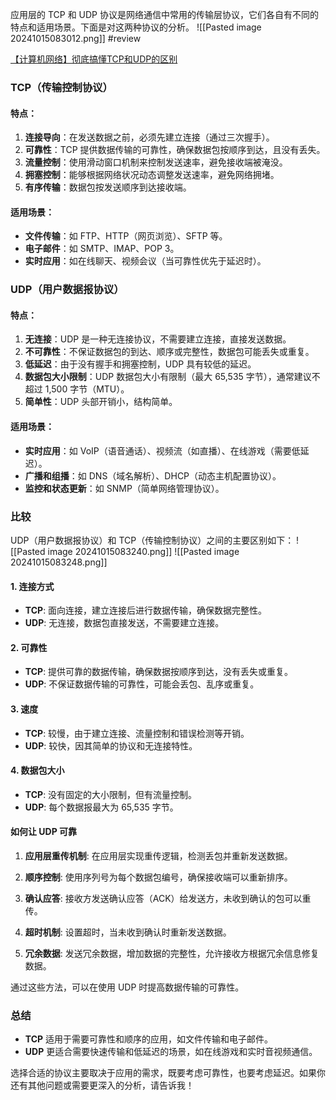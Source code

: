 应用层的 TCP 和 UDP 协议是网络通信中常用的传输层协议，它们各自有不同的特点和适用场景。下面是对这两种协议的分析。
![[Pasted image 20241015083012.png]]
#review

[【计算机网络】彻底搞懂TCP和UDP的区别](https://blog.csdn.net/g310773517/article/details/140914218)
### TCP（传输控制协议）

#### 特点：
1. **连接导向**：在发送数据之前，必须先建立连接（通过三次握手）。
2. **可靠性**：TCP 提供数据传输的可靠性，确保数据包按顺序到达，且没有丢失。
3. **流量控制**：使用滑动窗口机制来控制发送速率，避免接收端被淹没。
4. **拥塞控制**：能够根据网络状况动态调整发送速率，避免网络拥堵。
5. **有序传输**：数据包按发送顺序到达接收端。

#### 适用场景：
- **文件传输**：如 FTP、HTTP（网页浏览）、SFTP 等。
- **电子邮件**：如 SMTP、IMAP、POP 3。
- **实时应用**：如在线聊天、视频会议（当可靠性优先于延迟时）。

### UDP（用户数据报协议）

#### 特点：
1. **无连接**：UDP 是一种无连接协议，不需要建立连接，直接发送数据。
2. **不可靠性**：不保证数据包的到达、顺序或完整性，数据包可能丢失或重复。
3. **低延迟**：由于没有握手和拥塞控制，UDP 具有较低的延迟。
4. **数据包大小限制**：UDP 数据包大小有限制（最大 65,535 字节），通常建议不超过 1,500 字节（MTU）。
5. **简单性**：UDP 头部开销小，结构简单。

#### 适用场景：
- **实时应用**：如 VoIP（语音通话）、视频流（如直播）、在线游戏（需要低延迟）。
- **广播和组播**：如 DNS（域名解析）、DHCP（动态主机配置协议）。
- **监控和状态更新**：如 SNMP（简单网络管理协议）。



### 比较
UDP（用户数据报协议）和 TCP（传输控制协议）之间的主要区别如下：
![[Pasted image 20241015083240.png]]
![[Pasted image 20241015083248.png]]

#### 1. 连接方式
- **TCP**: 面向连接，建立连接后进行数据传输，确保数据完整性。
- **UDP**: 无连接，数据包直接发送，不需要建立连接。

#### 2. 可靠性
- **TCP**: 提供可靠的数据传输，确保数据按顺序到达，没有丢失或重复。
- **UDP**: 不保证数据传输的可靠性，可能会丢包、乱序或重复。

#### 3. 速度
- **TCP**: 较慢，由于建立连接、流量控制和错误检测等开销。
- **UDP**: 较快，因其简单的协议和无连接特性。

#### 4. 数据包大小
- **TCP**: 没有固定的大小限制，但有流量控制。
- **UDP**: 每个数据报最大为 65,535 字节。

#### 如何让 UDP 可靠

1. **应用层重传机制**: 在应用层实现重传逻辑，检测丢包并重新发送数据。

2. **顺序控制**: 使用序列号为每个数据包编号，确保接收端可以重新排序。

3. **确认应答**: 接收方发送确认应答（ACK）给发送方，未收到确认的包可以重传。

4. **超时机制**: 设置超时，当未收到确认时重新发送数据。

5. **冗余数据**: 发送冗余数据，增加数据的完整性，允许接收方根据冗余信息修复数据。

通过这些方法，可以在使用 UDP 时提高数据传输的可靠性。

### 总结
- **TCP** 适用于需要可靠性和顺序的应用，如文件传输和电子邮件。
- **UDP** 更适合需要快速传输和低延迟的场景，如在线游戏和实时音视频通信。

选择合适的协议主要取决于应用的需求，既要考虑可靠性，也要考虑延迟。如果你还有其他问题或需要更深入的分析，请告诉我！
